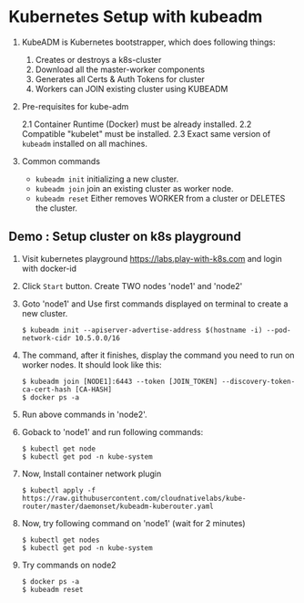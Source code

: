 # Kubernetes Setup with kubeadm

1.  KubeADM is Kubernetes bootstrapper, which does following things:
    
    1.  Creates or destroys a k8s-cluster
    2.  Download all the master-worker components
    3.  Generates all Certs & Auth Tokens for cluster
    4.  Workers can JOIN existing cluster using KUBEADM

2.  Pre-requisites for kube-adm

    2.1 Container Runtime (Docker) must be already installed.
    2.2 Compatible "kubelet" must be installed.
    2.3 Exact same version of `kubeadm` installed on all machines.

3.  Common commands

    - `kubeadm init` initializing a new cluster.
    - `kubeadm join` join an existing cluster as worker node.
    - `kubeadm reset` Either removes WORKER from a cluster or DELETES the cluster.


## Demo : Setup cluster on k8s playground

1.  Visit kubernetes playground https://labs.play-with-k8s.com and login with docker-id
2.  Click  `Start` button. Create TWO nodes 'node1' and 'node2'
3.  Goto 'node1' and Use first commands displayed on terminal to create a new cluster.

    ```
    $ kubeadm init --apiserver-advertise-address $(hostname -i) --pod-network-cidr 10.5.0.0/16
    ```

4.  The command, after it finishes, display the command you need to run on worker nodes. It should look like this:

    ```
    $ kubeadm join [NODE1]:6443 --token [JOIN_TOKEN] --discovery-token-ca-cert-hash [CA-HASH]
    $ docker ps -a
    ```
5.  Run above commands in 'node2'.

6.  Goback to 'node1' and run following commands:

    ```
    $ kubectl get node
    $ kubectl get pod -n kube-system
    ```

7.  Now, Install container network plugin

    ```
    $ kubectl apply -f https://raw.githubusercontent.com/cloudnativelabs/kube-router/master/daemonset/kubeadm-kuberouter.yaml
    ```

8.  Now, try following command on 'node1' (wait for 2 minutes)

    ```
    $ kubectl get nodes
    $ kubectl get pod -n kube-system
    ```

9.  Try commands on node2

    ```
    $ docker ps -a
    $ kubeadm reset
    ```